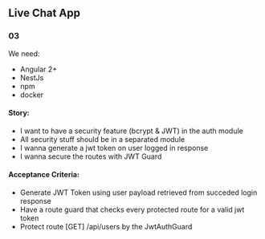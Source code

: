 ## Live Chat App

### 03

We need:

- Angular 2+
- NestJs
- npm
- docker

#### Story:

- I want to have a security feature (bcrypt & JWT) in the auth module
- All security stuff should be in a separated module
- I wanna generate a jwt token on user logged in response
- I wanna secure the routes with JWT Guard

#### Acceptance Criteria:

- Generate JWT Token using user payload retrieved from succeded login response
- Have a route guard that checks every protected route for a valid jwt token
- Protect route [GET] /api/users by the JwtAuthGuard
